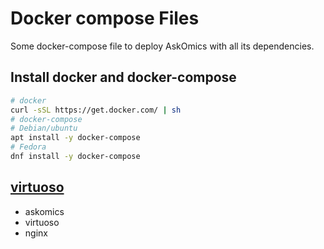 # Docker compose Files

Some docker-compose file to deploy AskOmics with all its dependencies.

## Install docker and docker-compose

```bash
# docker
curl -sSL https://get.docker.com/ | sh
# docker-compose
# Debian/ubuntu
apt install -y docker-compose
# Fedora
dnf install -y docker-compose
```
## [virtuoso](virtuoso)

- askomics
- virtuoso
- nginx
